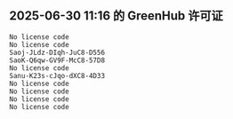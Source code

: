 ## 2025-06-30 11:16 的 GreenHub 许可证
```
No license code
No license code
Saoj-JLdz-DIqh-JuC8-D556
SaoK-Q6qw-GV9F-McC8-57D8
No license code
Sanu-K23s-cJqo-dXC8-4D33
No license code
No license code
No license code
No license code
```
